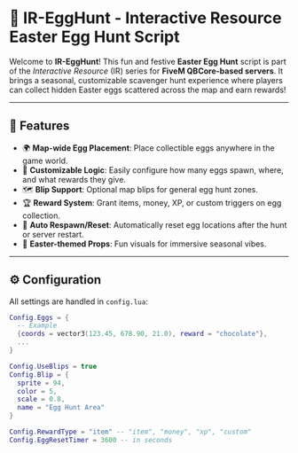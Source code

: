 # 🥚 IR-EggHunt - Interactive Resource Easter Egg Hunt Script

Welcome to **IR-EggHunt**! This fun and festive **Easter Egg Hunt** script is part of the *Interactive Resource* (IR) series for **FiveM QBCore-based servers**. It brings a seasonal, customizable scavenger hunt experience where players can collect hidden Easter eggs scattered across the map and earn rewards!

---

## 🐇 Features

- 🌍 **Map-wide Egg Placement**: Place collectible eggs anywhere in the game world.
- 🧠 **Customizable Logic**: Easily configure how many eggs spawn, where, and what rewards they give.
- 🗺️ **Blip Support**: Optional map blips for general egg hunt zones.
- 🏆 **Reward System**: Grant items, money, XP, or custom triggers on egg collection.
- 🔄 **Auto Respawn/Reset**: Automatically reset egg locations after the hunt or server restart.
- 🎨 **Easter-themed Props**: Fun visuals for immersive seasonal vibes.

---

## ⚙️ Configuration

All settings are handled in `config.lua`:

```lua
Config.Eggs = {
  -- Example
  {coords = vector3(123.45, 678.90, 21.0), reward = "chocolate"},
  ...
}

Config.UseBlips = true
Config.Blip = {
  sprite = 94,
  color = 5,
  scale = 0.8,
  name = "Egg Hunt Area"
}

Config.RewardType = "item" -- "item", "money", "xp", "custom"
Config.EggResetTimer = 3600 -- in seconds
